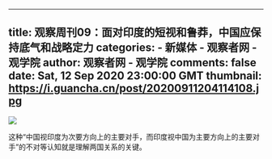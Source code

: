 
---
title: 观察周刊09：面对印度的短视和鲁莽，中国应保持底气和战略定力
categories: 
    - 新媒体
    - 观察者网 - 观学院
author: 观察者网 - 观学院
comments: false
date: Sat, 12 Sep 2020 23:00:00 GMT
thumbnail: https://i.guancha.cn/post/20200911204114108.jpg
---

<div>   
<img src="https://i.guancha.cn/post/20200911204114108.jpg" referrerpolicy="no-referrer"><p>这种“中国视印度为次要方向上的主要对手，而印度视中国为主要方向上的主要对手”的不对等认知就是理解两国关系的关键。</p>  
</div>
            
